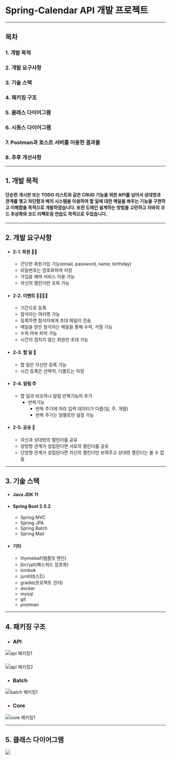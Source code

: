 # Spring-Calendar API 개발 프로젝트

---
## 목차
### 1. 개발 목적
### 2. 개발 요구사항
### 3. 기술 스택
### 4. 패키징 구조
### 5. 클래스 다이어그램
### 6. 시퀀스 다이어그램
### 7. Postman과 호스트 서버를 이용한 결과물
### 8. 추후 개선사항

---
## 1. 개발 목적
#### 단순한 게시판 또는 TODO 리스트와 같은 CRUD 기능을 위한 API를 넘어서 상대방과 관계를 맺고 차단함과 배치 시스템을 이용하여 할 일에 대한 메일을 쏴주는 기능을 구현하고 이해함을 목적으로 개발하였습니다. 또한 도메인 설계하는 방법을 고민하고 자바의 코드 추상화와 코드 리팩토링 연습도 목적으로 두었습니다.

--- 
## 2. 개발 요구사항
* #### 2-1. 회원 👨‍💼
  * 간단한 회원가입 기능(email, password, name, birthday)
  * 비밀번호는 암호화하여 저장
  * 가입을 해야 서비스 이용 가능
  * 자신의 캘린더만 조회 가능
* #### 2-2. 이벤트 👨‍👨‍👧‍👦
  * 기간으로 등록
  * 참석자는 여러명 가능
  * 등록하면 참석자에게 초대 메일이 전송
  * 메일을 받은 참석자는 메일을 통해 수락, 거절 가능
  * 수락 여부 파악 가능
  * 시간이 겹치지 않는 회원만 초대 가능
* #### 2-3. 할 일 📆
  * 할 일은 자신만 등록 가능
  * 시간 등록은 선택적, 디폴트는 자정
* #### 2-4. 알림 ⏰
  * 할 일과 비슷하나 알림 반복기능이 추가
    * 반복기능
      * 반복 주기에 따라 입력 데이터가 다름(일, 주, 개월)
      * 반복 주기는 일별로만 설정 가능
* #### 2-5. 공유 🔄
  * 자신과 상대방의 캘린더를 공유
  * 양방향 관계가 성립된다면 서로의 캘린더를 공유
  * 단방향 관계가 성립된다면 자신의 캘린더만 보여주고 상대방 캘린더는 볼 수 없음

---
## 3. 기술 스택
* #### Java JDK 11
* #### Spring Boot 2.5.2
  * Spring MVC
  * Spring JPA
  * Spring Batch
  * Spring Mail
* #### 기타
  * thymeleaf(템플릿 엔진)
  * jbcrypt(패스워드 암호화)
  * lombok
  * junit(테스트)
  * gradle(프로젝트 관리)
  * docker
  * mysql
  * git
  * postman

---
## 4. 패키징 구조
* ### API
![api 패키징1](https://user-images.githubusercontent.com/64354998/170936347-302d169e-f55e-4188-99a8-323fa9e3ffbc.PNG)
###
![api 패키징2](https://user-images.githubusercontent.com/64354998/170937000-76a0cf0c-17ab-438f-a02d-6ad8f5ec89af.PNG)
* ### Batch
![batch 패키징1](https://user-images.githubusercontent.com/64354998/170936898-37efc6f2-7250-400c-813d-63cc2e181494.PNG)
* ### Core
![core 패키징1](https://user-images.githubusercontent.com/64354998/170937279-7b444901-40c0-42bb-a28f-fdbe5aab478f.PNG)

---
## 5. 클래스 다이어그램
![](https://user-images.githubusercontent.com/64354998/170933966-a9c78426-3417-45b7-a71a-b59f905bee37.PNG)
